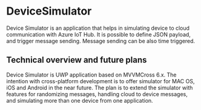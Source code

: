 # DeviceSimulator

Device Simulator is an application that helps in simulating device to cloud communication with Azure IoT Hub. It is possible to define JSON payload, and trigger message sending. Message sending can be also time triggered.

## Technical overview and future plans
Device Simulator is UWP application based on MVVMCross 6.x. The intention with cross-platform development is to offer simulator for MAC OS, iOS and Android in the near future.
The plan is to extend the simulator with features for randomizing messages, handling cloud to device messages, and simulating more than one device from one application. 
